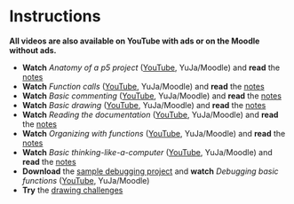 # Instructions

**All videos are also available on YouTube with ads or on the Moodle without ads.**

- **Watch** *Anatomy of a p5 project* ([YouTube](), YuJa/Moodle) and **read** the [notes](./anatomy-of-a-p5-project.md)
- **Watch** *Function calls* ([YouTube](), YuJa/Moodle) and **read** the [notes](./function-calls.md)
- **Watch** *Basic commenting* ([YouTube](), YuJa/Moodle) and **read** the [notes](./basic-commenting.md)
- **Watch** *Basic drawing* ([YouTube](), YuJa/Moodle) and **read** the [notes](./basic-drawing.md)
- **Watch** *Reading the documentation* ([YouTube](), YuJa/Moodle) and **read** the [notes](./reading-the-documentation.md)
- **Watch** *Organizing with functions* ([YouTube](), YuJa/Moodle) and **read** the [notes](./organizing-with-functions.md)
- **Watch** *Basic thinking-like-a-computer* ([YouTube](), YuJa/Moodle) and **read** the [notes](./basic-thinking-like-a-computer.md)
- **Download** the [sample debugging project](XXXX) and **watch** *Debugging basic functions* ([YouTube](), YuJa/Moodle)
- **Try** the [drawing challenges](./drawing-challenges.md)